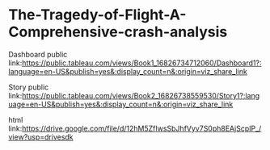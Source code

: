 # The-Tragedy-of-Flight-A-Comprehensive-crash-analysis


Dashboard public link:https://public.tableau.com/views/Book1_16826734712060/Dashboard1?:language=en-US&publish=yes&:display_count=n&:origin=viz_share_link

Story public link:https://public.tableau.com/views/Book2_16826738559530/Story1?:language=en-US&publish=yes&:display_count=n&:origin=viz_share_link

html link:https://drive.google.com/file/d/12hM5ZfIwsSbJhfVyv7S0ph8EAjScpIP_/view?usp=drivesdk
